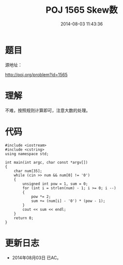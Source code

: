 ﻿---
layout: post
title: POJ 1565 Skew数
date: 2014-08-03 11:43:36
categories: Exercise
toc: true
---
# 题目
源地址：

http://poj.org/problem?id=1565

# 理解
不难，按照规则计算即可，注意大数的处理。

<!-- more -->

# 代码

```
#include <iostream>
#include <cstring>
using namespace std;

int main(int argc, char const *argv[])
{
    char num[35];
    while (cin >> num && num[0] != '0')
    {
        unsigned int pow = 1, sum = 0;
        for (int i = strlen(num) - 1; i >= 0; i --)
        {
            pow *= 2;
            sum += (num[i] - '0') * (pow - 1);
        }
        cout << sum << endl;
    }
    return 0;
}

```

# 更新日志
- 2014年08月03日 已AC。